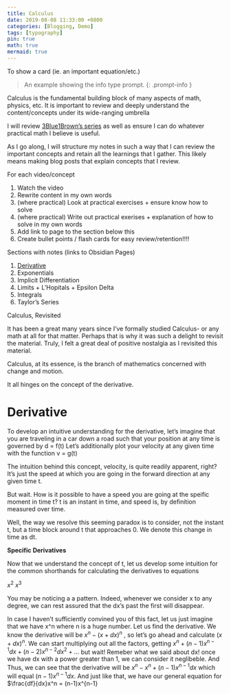 ```yaml
---
title: Calculus
date: 2019-08-08 11:33:00 +0800
categories: [Blogging, Demo]
tags: [typography]
pin: true
math: true
mermaid: true
---
```


To show a card (ie. an important equation/etc.)

> An example showing the info type prompt.
{: .prompt-info }


Calculus is the fundamental building block of many aspects of math, physics, etc. It is important to review and deeply understand the content/concepts under its wide-ranging umbrella

I will review [3Blue1Brown’s series](https://www.youtube.com/playlist?list=PLZHQObOWTQDMsr9K-rj53DwVRMYO3t5Yr) as well as ensure I can do whatever practical math I believe is useful.

As I go along, I will structure my notes in such a way that I can review the important concepts and retain all the learnings that I gather. This likely means making blog posts that explain concepts that I review.

For each video/concept
1. Watch the video
2. Rewrite content in my own words
3. (where practical) Look at practical exercises + ensure know how to solve
4. (where practical) Write out practical exerises + explanation of how to solve in my own words
5. Add link to page to the section below this
7. Create bullet points / flash cards for easy review/retention!!!!

Sections with notes (links to Obsidian Pages)


1. [Derivative](obsidian://open?vault=Obsidian%20Vault&file=Learning%2FMath%2FCalculus%2F1-%20Derivative)
2. Exponentials
3. Implicit Differentiation
4. Limits + L’Hopitals + Epsilon Delta
5. Integrals
6. Taylor’s Series

Calculus, Revisited

It has been a great many years since I’ve formally studied Calculus- or any math at all for that matter. Perhaps that is why it was such a delight to revisit the material. Truly, I felt a great deal of positive nostalgia as I revisited this material.  

Calculus, at its essence, is the branch of mathematics concerned with change and motion.

It all hinges on the concept of the derivative.

# Derivative

To develop an intuitive understanding for the derivative, let’s imagine that you are traveling in a car down a road such that your position at any time is governed by d = f(t)
Let’s additionally plot your velocity at any given time with the function v = g(t)

The intuition behind this concept, velocity, is quite readily apparent, right? It’s just the speed at which you are going in the forward direction at any given time t. 

But wait. How is it possible to have a speed you are going at the speific moment in time t? t is an instant in time, and speed is, by definition measured over time.

Well, the way we resolve this seeming paradox is to consider, not the instant t, but a time block around t that approaches 0. We denote this change in time as dt.

**Specific Derivatives**

Now that we understand the concept of t, let us develop some intuition for the common shorthands for calculating the derivatives to equations

$x^2$
$x^3$

You may be noticing a a pattern. Indeed, whenever we consider x to any degree, we can rest assured that the dx’s past the first will disappear. 

In case I haven’t sufficiently convined you of this fact, let us just imagine that we have x^n where n is a huge number. Let us find the derivative.
We know the derivative will be $x^n - (x+dx)^n$ , so let’s go ahead and calculate $(x+dx)^n$. 
We can start multiplying out all the factors, getting $x^n + (n-1)x^{n-1}dx + (n-2)x^{n-2}dx^2 + \ldots$ but wait! Remeber what we said about dx! once we have dx with a power greater than 1, we can consider it neglibeble. And Thus, we can see that the derivative will be $x^n - x^n + (n-1)x^{n-1}dx$ which will equal $(n-1)x^{n-1}dx$. 
And just like that, we have our general equation for $\frac{df}{dx}x^n = (n-1)x^{n-1}